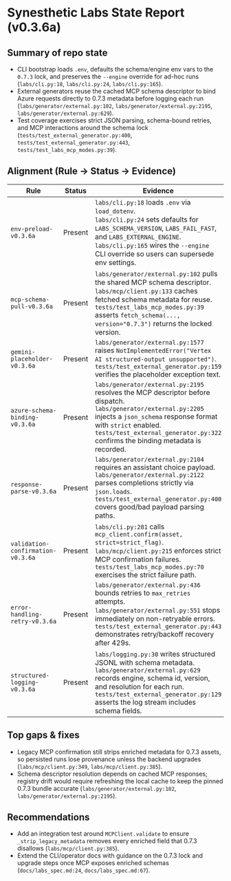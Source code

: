 # Synesthetic Labs State Report (v0.3.6a)

## Summary of repo state

- CLI bootstrap loads `.env`, defaults the schema/engine env vars to the `0.7.3` lock, and preserves the `--engine` override for ad-hoc runs (`labs/cli.py:18`, `labs/cli.py:24`, `labs/cli.py:165`).
- External generators reuse the cached MCP schema descriptor to bind Azure requests directly to 0.7.3 metadata before logging each run (`labs/generator/external.py:102`, `labs/generator/external.py:2195`, `labs/generator/external.py:629`).
- Test coverage exercises strict JSON parsing, schema-bound retries, and MCP interactions around the schema lock (`tests/test_external_generator.py:400`, `tests/test_external_generator.py:443`, `tests/test_labs_mcp_modes.py:39`).

## Alignment (Rule → Status → Evidence)

| Rule | Status | Evidence |
| --- | --- | --- |
| `env-preload-v0.3.6a` | Present | `labs/cli.py:18` loads `.env` via `load_dotenv`.<br>`labs/cli.py:24` sets defaults for `LABS_SCHEMA_VERSION`, `LABS_FAIL_FAST`, and `LABS_EXTERNAL_ENGINE`.<br>`labs/cli.py:165` wires the `--engine` CLI override so users can supersede env settings. |
| `mcp-schema-pull-v0.3.6a` | Present | `labs/generator/external.py:102` pulls the shared MCP schema descriptor.<br>`labs/mcp/client.py:133` caches fetched schema metadata for reuse.<br>`tests/test_labs_mcp_modes.py:39` asserts `fetch_schema(..., version="0.7.3")` returns the locked version. |
| `gemini-placeholder-v0.3.6a` | Present | `labs/generator/external.py:1577` raises `NotImplementedError("Vertex AI structured-output unsupported")`.<br>`tests/test_external_generator.py:159` verifies the placeholder exception text. |
| `azure-schema-binding-v0.3.6a` | Present | `labs/generator/external.py:2195` resolves the MCP descriptor before dispatch.<br>`labs/generator/external.py:2205` injects a `json_schema` response format with `strict` enabled.<br>`tests/test_external_generator.py:322` confirms the binding metadata is recorded. |
| `response-parse-v0.3.6a` | Present | `labs/generator/external.py:2104` requires an assistant choice payload.<br>`labs/generator/external.py:2122` parses completions strictly via `json.loads`.<br>`tests/test_external_generator.py:400` covers good/bad payload parsing paths. |
| `validation-confirmation-v0.3.6a` | Present | `labs/cli.py:281` calls `mcp_client.confirm(asset, strict=strict_flag)`.<br>`labs/mcp/client.py:215` enforces strict MCP confirmation failures.<br>`tests/test_labs_mcp_modes.py:70` exercises the strict failure path. |
| `error-handling-retry-v0.3.6a` | Present | `labs/generator/external.py:436` bounds retries to `max_retries` attempts.<br>`labs/generator/external.py:551` stops immediately on non-retryable errors.<br>`tests/test_external_generator.py:443` demonstrates retry/backoff recovery after 429s. |
| `structured-logging-v0.3.6a` | Present | `labs/logging.py:30` writes structured JSONL with schema metadata.<br>`labs/generator/external.py:629` records engine, schema id, version, and resolution for each run.<br>`tests/test_external_generator.py:129` asserts the log stream includes schema fields. |

## Top gaps & fixes

- Legacy MCP confirmation still strips enriched metadata for 0.7.3 assets, so persisted runs lose provenance unless the backend upgrades (`labs/mcp/client.py:349`, `labs/mcp/client.py:385`).
- Schema descriptor resolution depends on cached MCP responses; registry drift would require refreshing the local cache to keep the pinned 0.7.3 bundle accurate (`labs/generator/external.py:102`, `labs/generator/external.py:2195`).

## Recommendations

- Add an integration test around `MCPClient.validate` to ensure `_strip_legacy_metadata` removes every enriched field that 0.7.3 disallows (`labs/mcp/client.py:385`).
- Extend the CLI/operator docs with guidance on the 0.7.3 lock and upgrade steps once MCP exposes enriched schemas (`docs/labs_spec.md:24`, `docs/labs_spec.md:67`).

